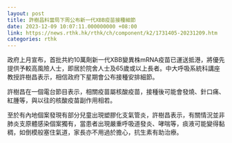 ```yaml
---
layout: post
title: 許樹昌料當局下周公布新一代XBB疫苗接種細節
date: 2023-12-09 10:07:11.000000000 +08:00
link: https://news.rthk.hk/rthk/ch/component/k2/1731405-20231209.htm
categories: rthk
---
```


政府上月宣布，首批共約10萬劑新一代XBB變異株mRNA疫苗已運送抵港，將優先提供予較高風險人士，即居於院舍人士及65歲或以上長者。中大呼吸系統科講座教授許樹昌表示，相信政府下星期會公布接種安排細節。

許樹昌在一個電台節目表示，相關疫苗屬核酸疫苗，接種後可能會發燒、針口痛、紅腫等，與以往的核酸疫苗副作用相若。

至於有內地個案發現有部分兒童出現塑膠化支氣管炎，許樹昌表示，有關情況並非肺炎支原體感染個案獨有，當患者出現嚴重呼吸道發炎、哮喘等，痰液可能變得黏稠，如倒模般塞住氣道，家長亦不用過於擔心，抗生素有助治療。
